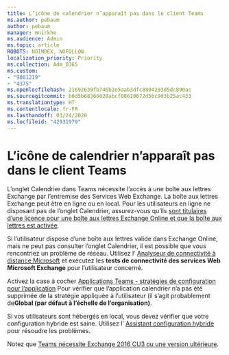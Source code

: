 ```yaml
---
title: L’icône de calendrier n’apparaît pas dans le client Teams
ms.author: pebaum
author: pebaum
manager: mnirkhe
ms.audience: Admin
ms.topic: article
ROBOTS: NOINDEX, NOFOLLOW
localization_priority: Priority
ms.collection: Adm_O365
ms.custom:
- "9001219"
- "4375"
ms.openlocfilehash: 21692639fb746b2e5aab3dfc8894293d5dc890ac
ms.sourcegitcommit: b0d5b68366028abcf08610672d5bc9d3b25ac433
ms.translationtype: HT
ms.contentlocale: fr-FR
ms.lasthandoff: 03/24/2020
ms.locfileid: "42931979"
---
```

# <a name="calendar-icon-not-showing-in-teams-client"></a>L’icône de calendrier n’apparaît pas dans le client Teams

L’onglet Calendrier dans Teams nécessite l’accès à une boîte aux lettres Exchange par l’entremise des Services Web Exchange. La boîte aux lettres Exchange peut être en ligne ou en local. Pour les utilisateurs en ligne ne disposant pas de l’onglet Calendrier, assurez-vous qu’ils [sont titulaires d’une licence pour une boîte aux lettres Exchange Online et que la boîte aux lettres est activée](https://docs.microsoft.com/exchange/recipients-in-exchange-online/create-user-mailboxes).

Si l’utilisateur dispose d’une boîte aux lettres valide dans Exchange Online, mais ne peut pas consulter l’onglet Calendrier, il est possible que vous rencontriez un problème de réseau. Utilisez l’ [Analyseur de connectivité à distance Microsoft](https://testconnectivity.microsoft.com/) et exécutez les **tests de connectivité des services Web Microsoft Exchange** pour l’utilisateur concerné.

Activez la case à cocher [Applications Teams - stratégies de configuration pour l’application](https://admin.teams.microsoft.com/policies/app-setup) Pour vérifier que l’application calendrier n’a pas été supprimée de la stratégie appliquée à l’utilisateur (il s’agit probablement de**Global (par défaut à l’échelle de l’organisation)**.

Si vos utilisateurs sont hébergés en local, vous devez vérifier que votre configuration hybride est saine. Utilisez l’ [Assistant configuration hybride](https://docs.microsoft.com/exchange/hybrid-deployment/hybrid-agent) pour résoudre les problèmes.

Notez que [Teams nécessite Exchange 2016 CU3 ou une version ultérieure](https://docs.microsoft.com/microsoftteams/exchange-teams-interact).
